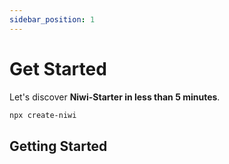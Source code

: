 ```yaml
---
sidebar_position: 1
---
```


# Get Started

Let's discover **Niwi-Starter in less than 5 minutes**.

```bash npm2yarn
npx create-niwi
```

## Getting Started